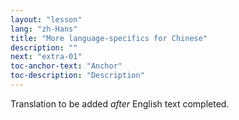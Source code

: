 ```yaml
---
layout: "lesson"
lang: "zh-Hans"
title: "More language-specifics for Chinese"
description: ""
next: "extra-01"
toc-anchor-text: "Anchor"
toc-description: "Description"
---
```


Translation to be added _after_ English text completed.
